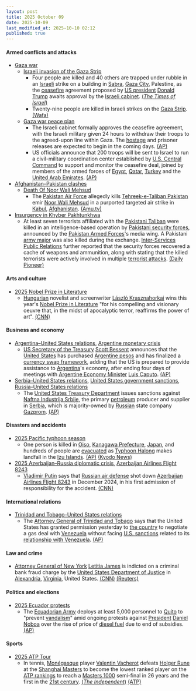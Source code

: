 ```yaml
---
layout: post
title: 2025 October 09
date: 2025-10-09
last_modified_at: 2025-10-10 02:12
published: true
---
```



#### Armed conflicts and attacks

* [Gaza war](https://en.wikipedia.org/wiki/Gaza_war "Gaza war")
  * [Israeli invasion of the Gaza Strip](https://en.wikipedia.org/wiki/Israeli_invasion_of_the_Gaza_Strip "Israeli invasion of the Gaza Strip")
    * Four people are killed and 40 others are trapped under rubble in an [Israeli](https://en.wikipedia.org/wiki/Israel "Israel") strike on a building in [Sabra](https://en.wikipedia.org/wiki/Sabra%2C_Gaza "Sabra, Gaza"), [Gaza City](https://en.wikipedia.org/wiki/Gaza_City "Gaza City"), Palestine, as the [ceasefire](https://en.wikipedia.org/wiki/Ceasefire "Ceasefire") agreement proposed by [US president](https://en.wikipedia.org/wiki/US_president "US president") [Donald Trump](https://en.wikipedia.org/wiki/Donald_Trump "Donald Trump") awaits approval by the [Israeli cabinet](https://en.wikipedia.org/wiki/Israeli_cabinet "Israeli cabinet"). [(*The Times of Israel*)](https://www.timesofisrael.com/liveblog_entry/palestinian-reports-gaza-city-strike-traps-40-under-rubble/)
    * Twenty-nine people are killed in Israeli strikes on the [Gaza Strip](https://en.wikipedia.org/wiki/Gaza_Strip "Gaza Strip"). [(Wafa)](https://english.wafa.ps/Pages/Details/163210)
  * [Gaza war peace plan](https://en.wikipedia.org/wiki/Gaza_war_peace_plan "Gaza war peace plan")
    * The Israeli cabinet formally approves the ceasefire agreement, with the Israeli military given 24 hours to withdraw their troops to the agreed-upon line within Gaza. The [hostage](https://en.wikipedia.org/wiki/Gaza_war_hostage_crisis "Gaza war hostage crisis") and prisoner releases are expected to begin in the coming days. [(AP)](https://apnews.com/article/israel-hamas-hostages-trump-peace-plan-e3d0ce091be56cc29207e566ff1603af)
    * US officials announce that 200 troops will be sent to Israel to run a civil-military coordination center established by [U.S. Central Command](https://en.wikipedia.org/wiki/U.S._Central_Command "U.S. Central Command") to support and monitor the ceasefire deal, joined by members of the armed forces of [Egypt](https://en.wikipedia.org/wiki/Egypt "Egypt"), [Qatar](https://en.wikipedia.org/wiki/Qatar "Qatar"), [Turkey](https://en.wikipedia.org/wiki/Turkey "Turkey") and the [United Arab Emirates](https://en.wikipedia.org/wiki/United_Arab_Emirates "United Arab Emirates"). [(AP)](https://apnews.com/article/mideast-gaza-israel-hamas-us-military-c19caf7b193dbb3bfaf056366f9e2369)
* [Afghanistan–Pakistan clashes](https://en.wikipedia.org/wiki/Afghanistan%E2%80%93Pakistan_clashes_%282024%E2%80%93present%29 "Afghanistan–Pakistan clashes (2024–present)")
  * [Death Of Noor Wali Mehsud](https://en.wikipedia.org/wiki/Death_Of_Noor_Wali_Mehsud "Death Of Noor Wali Mehsud")
    * The [Pakistan Air Force](https://en.wikipedia.org/wiki/Pakistan_Air_Force "Pakistan Air Force") allegedly kills [Tehreek-e-Taliban Pakistan](https://en.wikipedia.org/wiki/Tehreek-e-Taliban_Pakistan "Tehreek-e-Taliban Pakistan") emir [Noor Wali Mehsud](https://en.wikipedia.org/wiki/Noor_Wali_Mehsud "Noor Wali Mehsud") in a purported targeted air strike in [Kabul](https://en.wikipedia.org/wiki/Kabul "Kabul"), [Afghanistan](https://en.wikipedia.org/wiki/Afghanistan "Afghanistan"). [(Amu.tv)](https://amu.tv/204448/)
* [Insurgency in Khyber Pakhtunkhwa](https://en.wikipedia.org/wiki/Insurgency_in_Khyber_Pakhtunkhwa "Insurgency in Khyber Pakhtunkhwa")
  * At least seven terrorists affiliated with the [Pakistani Taliban](https://en.wikipedia.org/wiki/Pakistani_Taliban "Pakistani Taliban") were killed in an intelligence-based operation by [Pakistani security forces](https://en.wikipedia.org/wiki/Pakistani_security_forces "Pakistani security forces"), announced by the [Pakistan Armed Forces](https://en.wikipedia.org/wiki/Pakistan_Armed_Forces "Pakistan Armed Forces")'s media wing. A Pakistani [army major](https://en.wikipedia.org/wiki/Army_major "Army major") was also killed during the exchange. [Inter-Services Public Relations](https://en.wikipedia.org/wiki/Inter-Services_Public_Relations "Inter-Services Public Relations") further reported that the security forces recovered a cache of weapons and ammunition, along with stating that the killed terrorists were actively involved in multiple [terrorist attacks](https://en.wikipedia.org/wiki/Terrorist_attacks "Terrorist attacks"). [(Daily Pioneer)](https://www.dailypioneer.com/2025/world/7-ttp-terrorists-killed-in-northwest-pakistan.html)

#### Arts and culture

* [2025 Nobel Prize in Literature](https://en.wikipedia.org/wiki/2025_Nobel_Prize_in_Literature "2025 Nobel Prize in Literature")
  * [Hungarian](https://en.wikipedia.org/wiki/Hungary "Hungary") novelist and screenwriter [László Krasznahorkai](https://en.wikipedia.org/wiki/L%C3%A1szl%C3%B3_Krasznahorkai "László Krasznahorkai") wins this year's [Nobel Prize in Literature](https://en.wikipedia.org/wiki/Nobel_Prize_in_Literature "Nobel Prize in Literature") "for his compelling and visionary oeuvre that, in the midst of apocalyptic terror, reaffirms the power of art". [(CNN)](https://edition.cnn.com/2025/10/09/style/laszlo-krasznahorkai-nobel-prize-literature-intl)

#### Business and economy

* [Argentina–United States relations](https://en.wikipedia.org/wiki/Argentina%E2%80%93United_States_relations "Argentina–United States relations"), [Argentine monetary crisis](https://en.wikipedia.org/wiki/Argentine_monetary_crisis "Argentine monetary crisis")
  * [US Secretary of the Treasury](https://en.wikipedia.org/wiki/US_Secretary_of_the_Treasury "US Secretary of the Treasury") [Scott Bessent](https://en.wikipedia.org/wiki/Scott_Bessent "Scott Bessent") announces that the [United States](https://en.wikipedia.org/wiki/United_States "United States") has purchased [Argentine pesos](https://en.wikipedia.org/wiki/Argentine_peso "Argentine peso") and has finalized a [currency swap framework](https://en.wikipedia.org/wiki/Currency_swap "Currency swap"), adding that the US is prepared to provide assistance to [Argentina](https://en.wikipedia.org/wiki/Argentina "Argentina")'s economy, after ending four days of meetings with [Argentine Economy Minister](https://en.wikipedia.org/wiki/Ministry_of_Economy_%28Argentina%29 "Ministry of Economy (Argentina)") [Luis Caputo](https://en.wikipedia.org/wiki/Luis_Caputo "Luis Caputo"). [(AP)](https://apnews.com/article/trump-bessent-argentina-milei-currency-swap-7432a188e57264f0e5f6c753ddc40879)
* [Serbia–United States relations](https://en.wikipedia.org/wiki/Serbia%E2%80%93United_States_relations "Serbia–United States relations"), [United States government sanctions](https://en.wikipedia.org/wiki/United_States_government_sanctions "United States government sanctions"), [Russia–United States relations](https://en.wikipedia.org/wiki/Russia%E2%80%93United_States_relations "Russia–United States relations")
  * The [United States Treasury Department](https://en.wikipedia.org/wiki/United_States_Treasury_Department "United States Treasury Department") issues sanctions against [Naftna Industrija Srbije](https://en.wikipedia.org/wiki/Naftna_Industrija_Srbije "Naftna Industrija Srbije"), the primary [petroleum](https://en.wikipedia.org/wiki/Petroleum "Petroleum") producer and supplier in [Serbia](https://en.wikipedia.org/wiki/Serbia "Serbia"), which is majority-owned by [Russian](https://en.wikipedia.org/wiki/Russia "Russia") state company [Gazprom](https://en.wikipedia.org/wiki/Gazprom "Gazprom"). [(AP)](https://apnews.com/article/russia-us-serbia-oil-sanctions-7e84f9d0ff3eab8421c6aa90e1f27903)

#### Disasters and accidents

* [2025 Pacific typhoon season](https://en.wikipedia.org/wiki/2025_Pacific_typhoon_season "2025 Pacific typhoon season")
  * One person is killed in [Oiso](https://en.wikipedia.org/wiki/Oiso "Oiso"), [Kanagawa Prefecture](https://en.wikipedia.org/wiki/Kanagawa_Prefecture "Kanagawa Prefecture"), [Japan](https://en.wikipedia.org/wiki/Japan "Japan"), and hundreds of people are [evacuated](https://en.wikipedia.org/wiki/Emergency_evacuation "Emergency evacuation") as [Typhoon Halong](https://en.wikipedia.org/wiki/2025_Pacific_typhoon_season#Typhoon_Halong "2025 Pacific typhoon season") makes landfall in the [Izu Islands](https://en.wikipedia.org/wiki/Izu_Islands "Izu Islands"). [(AP)](https://apnews.com/article/japan-typhoon-heavy-rain-flooding-d2d631f1e521d527f12a34021ea9d138) [(Kyodo News)](https://english.kyodonews.net/articles/-/62474)
* [2025 Azerbaijan–Russia diplomatic crisis](https://en.wikipedia.org/wiki/2025_Azerbaijan%E2%80%93Russia_diplomatic_crisis "2025 Azerbaijan–Russia diplomatic crisis"), [Azerbaijan Airlines Flight 8243](https://en.wikipedia.org/wiki/Azerbaijan_Airlines_Flight_8243 "Azerbaijan Airlines Flight 8243")
  * [Vladimir Putin](https://en.wikipedia.org/wiki/Vladimir_Putin "Vladimir Putin") says that [Russian air defense](https://en.wikipedia.org/wiki/Air_Defence_Troops_of_the_Russian_Ground_Forces "Air Defence Troops of the Russian Ground Forces") shot down [Azerbaijan Airlines Flight 8243](https://en.wikipedia.org/wiki/Azerbaijan_Airlines_Flight_8243 "Azerbaijan Airlines Flight 8243") in December 2024, in his first admission of responsibility for the accident. [(CNN)](https://www.cnn.com/2025/10/09/europe/putin-azerbaijan-jet-crash-intl)

#### International relations

* [Trinidad and Tobago–United States relations](https://en.wikipedia.org/wiki/Trinidad_and_Tobago%E2%80%93United_States_relations "Trinidad and Tobago–United States relations")
  * The [Attorney General of Trinidad and Tobago](https://en.wikipedia.org/wiki/Attorney_General_of_Trinidad_and_Tobago "Attorney General of Trinidad and Tobago") says that the United States has granted permission yesterday to [the country](https://en.wikipedia.org/wiki/Trinidad_and_Tobago "Trinidad and Tobago") to negotiate a gas deal with [Venezuela](https://en.wikipedia.org/wiki/Venezuela "Venezuela") without facing [U.S. sanctions](https://en.wikipedia.org/wiki/U.S._sanctions_during_the_Venezuelan_crisis "U.S. sanctions during the Venezuelan crisis") related to its [relationship with Venezuela](https://en.wikipedia.org/wiki/United_States%E2%80%93Venezuela_relations "United States–Venezuela relations"). [(AP)](https://apnews.com/article/trinidad-us-gas-deal-venezuela-af2849a8cbf89b18a76c8d0bc7302850)

#### Law and crime

* [Attorney General of New York](https://en.wikipedia.org/wiki/Attorney_General_of_New_York "Attorney General of New York") [Letitia James](https://en.wikipedia.org/wiki/Letitia_James "Letitia James") is indicted on a criminal bank fraud charge by the [United States Department of Justice](https://en.wikipedia.org/wiki/United_States_Department_of_Justice "United States Department of Justice") in [Alexandria](https://en.wikipedia.org/wiki/Alexandria%2C_Virginia "Alexandria, Virginia"), [Virginia](https://en.wikipedia.org/wiki/Virginia "Virginia"), United States. [(CNN)](https://www.cnn.com/2025/10/09/politics/letitia-james-grand-jury-trump-indictment) [(Reuters)](https://www.reuters.com/world/new-york-ag-james-trump-foe-indicted-bank-fraud-2025-10-09/)

#### Politics and elections

* [2025 Ecuador protests](https://en.wikipedia.org/wiki/2025_Ecuador_protests "2025 Ecuador protests")
  * The [Ecuadorian Army](https://en.wikipedia.org/wiki/Ecuadorian_Army "Ecuadorian Army") deploys at least 5,000 personnel to [Quito](https://en.wikipedia.org/wiki/Quito "Quito") to "prevent [vandalism](https://en.wikipedia.org/wiki/Vandalism "Vandalism")" amid ongoing protests against [President](https://en.wikipedia.org/wiki/President_of_Ecuador "President of Ecuador") [Daniel Noboa](https://en.wikipedia.org/wiki/Daniel_Noboa "Daniel Noboa") over the rise of price of [diesel fuel](https://en.wikipedia.org/wiki/Diesel_fuel "Diesel fuel") due to end of subsidies. [(AP)](https://apnews.com/article/ecuador-protests-noboa-fuel-indigenous-07848c366809b50c7b76fc425d3c38dd)

#### Sports

* [2025 ATP Tour](https://en.wikipedia.org/wiki/2025_ATP_Tour "2025 ATP Tour")
  * In tennis, [Monégasque](https://en.wikipedia.org/wiki/Monaco "Monaco") player [Valentin Vacherot](https://en.wikipedia.org/wiki/Valentin_Vacherot "Valentin Vacherot") defeats [Holger Rune](https://en.wikipedia.org/wiki/Holger_Rune "Holger Rune") at the [Shanghai Masters](https://en.wikipedia.org/wiki/Shanghai_Masters_%28tennis%29 "Shanghai Masters (tennis)") to become the lowest ranked player on the [ATP rankings](https://en.wikipedia.org/wiki/ATP_rankings "ATP rankings") to reach a [Masters 1000](https://en.wikipedia.org/wiki/ATP_Masters_1000_tournaments "ATP Masters 1000 tournaments") semi-final in 26 years and the first in the [21st century](https://en.wikipedia.org/wiki/21st_century "21st century"). [(*The Independent*)](https://www.independent.co.uk/sport/tennis/valentin-vacherot-holger-rune-shanghai-masters-result-b2842380.html) [(ATP)](https://www.atptour.com/en/news/rune-vacherot-shanghai-2025-qf)
